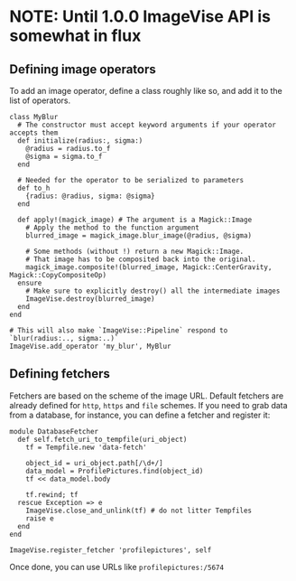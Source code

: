 # NOTE: Until 1.0.0 ImageVise API is somewhat in flux

## Defining image operators

To add an image operator, define a class roughly like so, and add it to the list of operators.

    class MyBlur
      # The constructor must accept keyword arguments if your operator accepts them
      def initialize(radius:, sigma:)
        @radius = radius.to_f
        @sigma = sigma.to_f
      end
      
      # Needed for the operator to be serialized to parameters
      def to_h
        {radius: @radius, sigma: @sigma}
      end
      
      def apply!(magick_image) # The argument is a Magick::Image
        # Apply the method to the function argument
        blurred_image = magick_image.blur_image(@radius, @sigma)
        
        # Some methods (without !) return a new Magick::Image.
        # That image has to be composited back into the original.
        magick_image.composite!(blurred_image, Magick::CenterGravity, Magick::CopyCompositeOp)
      ensure
        # Make sure to explicitly destroy() all the intermediate images
        ImageVise.destroy(blurred_image)
      end
    end
    
    # This will also make `ImageVise::Pipeline` respond to `blur(radius:.., sigma:..)`
    ImageVise.add_operator 'my_blur', MyBlur

## Defining fetchers

Fetchers are based on the scheme of the image URL. Default fetchers are already defined for `http`, `https`
and `file` schemes. If you need to grab data from a database, for instance, you can define a fetcher and register
it:

    module DatabaseFetcher
      def self.fetch_uri_to_tempfile(uri_object)
        tf = Tempfile.new 'data-fetch'
        
        object_id = uri_object.path[/\d+/]
        data_model = ProfilePictures.find(object_id)
        tf << data_model.body
        
        tf.rewind; tf
      rescue Exception => e
        ImageVise.close_and_unlink(tf) # do not litter Tempfiles
        raise e
      end
    end
    
    ImageVise.register_fetcher 'profilepictures', self

Once done, you can use URLs like `profilepictures:/5674`
